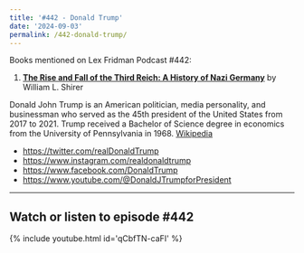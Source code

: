 ```yaml
---
title: '#442 - Donald Trump'
date: '2024-09-03'
permalink: /442-donald-trump/
---
```


Books mentioned on Lex Fridman Podcast #442:

1. <b><a href="https://amzn.to/4dvGq7q" target="_blank" rel="sponsored noopener noreferrer">The Rise and Fall of the Third Reich: A History of Nazi Germany</a></b> by William L. Shirer

<!--more-->

Donald John Trump is an American politician, media personality, and businessman who served as the 45th president of the United States from 2017 to 2021. Trump received a Bachelor of Science degree in economics from the University of Pennsylvania in 1968. <a href="https://en.wikipedia.org/wiki/Donald_Trump" target="_blank">Wikipedia</a>

- <a href="https://twitter.com/realDonaldTrump" target="_blank">https://twitter.com/realDonaldTrump</a>
- <a href="https://www.instagram.com/realdonaldtrump" target="_blank">https://www.instagram.com/realdonaldtrump</a>
- <a href="https://www.facebook.com/DonaldTrump" target="_blank">https://www.facebook.com/DonaldTrump</a>
- <a href="https://www.youtube.com/@DonaldJTrumpforPresident" target="_blank">https://www.youtube.com/@DonaldJTrumpforPresident</a>

- - - - - -

## Watch or listen to episode #442

{% include youtube.html id='qCbfTN-caFI' %}